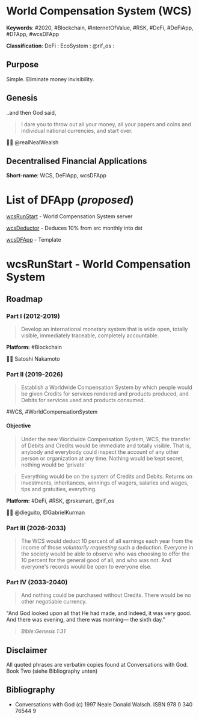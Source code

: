 # World Compensation System (WCS)
__Keywords__: #2020, #Blockchain, #InternetOfValue, #RSK, #DeFi, #DeFiApp, #DFApp, #wcsDFApp

__Classification__: DeFi : EcoSystem : @rif_os : 

## Purpose 

Simple. Eliminate money invisibility.

## Genesis 

..and then God said, 
> I dare you to throw out all your money, all your papers and coins and individual national currencies, and start over.

🙏🏽 @realNealWealsh

## Decentralised Financial Applications
__Short-name__: WCS, DeFiApp, wcsDFApp

# List of DFApp (*proposed*)

   [wcsRunStart](https://www.google.com) - World Compensation System server
   
   [wcsDeductor]() - Deduces 10% from src monthly into dst 

   [wcsDFApp](wcsDFApp) - Template

# wcsRunStart - World Compensation System

## Roadmap

### Part I (2012-2019)

> Develop an international monetary system that is wide open, totally visible, immediately traceable, completely accountable. 

__Platform:__ #Blockchain

🙏🏽 Satoshi Nakamoto

### Part II (2019-2026)

> Establish a Worldwide Compensation System by which people would be given Credits for services rendered and products produced, and Debits for services used and products consumed.

#WCS, #WorldCompensationSystem

#### Objective
> Under the new Worldwide Compensation System, WCS, the transfer of Debits and Credits would be immediate and totally visible.
> That is, anybody and everybody could inspect the account of any other person or organization at any time.
> Nothing would be kept secret, nothing would be 'private'

> Everything would be on the system of Credits and Debits.
> Returns on investments, inheritances, winnings of wagers, salaries and wages, tips and gratuities, everything.

__Platform:__ #DeFi, #RSK, @rsksmart, @rif_os

🙏🏽 @dieguito, @GabrielKurman


### Part III (2026-2033)

> The WCS would deduct 10 percent of all earnings each year from the income of those *voluntarily requesting* such a deduction.
> Everyone in the society would be able to observe who was choosing to offer the 10 percent for the general good of all, and who was not.
> And everyone's records would be open to everyone else.

### Part IV (2033-2040)

> And nothing could be purchased without Credits.
> There would be no other negotiable currency.


"And God looked upon all that He had made, and indeed, it was very good. And there was evening, and there was morning— the sixth day."
> _Bible:Genesis 1:31_

## Disclaimer

All quoted phrases are verbatim copies found at Conversations with God. Book Two (siehe Bibliography unten)

## Bibliography
- Conversations with God (c) 1997 Neale Donald Walsch. ISBN 978 0 340 76544 9
